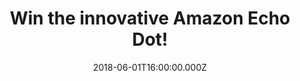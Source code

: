 ---
campaign-uuid: "c-87b56fa7-9b6c-4857-ae70-34a113fd7718"
type: "Competition"
category: "Technology"
date: "2018-06-01T16:00:00.000Z"
end-date: "2018-07-01T23:59:00.000Z"
disable-form: false
is_promoted: false
has_entry_page: true
title: "Win the innovative Amazon Echo Dot!"
competition-description: "<p>We’ve got our hands on the innovative Amazon Echo Dot!\
  \ Yes, you’ve heard right! the hands-free, voice-controlled device that uses Alexa\
  \ to play music, control smart home devices, provide information, read the news,\
  \ set alarms and more!</p>\r\n<p>Want it? Enter to know how!</p>"
hero-header: "Win the brilliant Amazon Echo Dot!"
terms-confirmation: "N/A"
banner-img: "https://assets.expresslyapp.com/asset-976613d4-dbe4-475c-86c4-21192664d761.jpg"
logo-left-href: "https://aaa.nme.com/"
logo-left-image: "https://assets.expresslyapp.com/asset-97f77cc4-deba-4213-9f40-967211a27ce9.jpg"
logo-left-title: "NME"
bg-image-hero: "https://assets.expresslyapp.com/asset-5ab2c524-20ac-499c-8134-e47ae87d5d52.jpg"
bg-image-first: "https://assets.expresslyapp.com/asset-f77083ff-53d3-4212-ad1c-b5a8a39f50d5.jpg"
section1-content: "<p>Amazon Echo Dot is a hands-free, voice-controlled device with\
  \ a small built-in speaker. When you want to use your Echo Dot, just say the wake\
  \ word “Alexa” and Echo Dot responds! Simple, useful and made for any room!</p>\r\
  \n<p>If you want to listen your tunes just ask for your favourite artist or song\
  \ and it provides hands-free voice control to Spotify and TuneIn.</p>\r\n<p>This\
  \ Amazon Echo Dot is the perfect gift for you! Enter the form below and it could\
  \ be yours!</p>\r\n<p>Good luck!</p>"
entry-title: "The innovative Amazon Echo Dot!"
entry-content: "<p>Enter the draw to win the best gift you could ever have, the innovative\
  \ Amazon Echo Dot! by completing the form below before 23:59 on 1st July 2018.</p>"
has-winner: false
prize-description: "An Amazon Echo Dot"
prize-restrictions: "Prize includes only the product. Any related account or subscription\
  \ is not included."
special-conditions: "Multiple entries are allowed up to one every 24 hours."
---